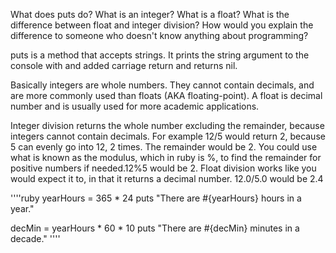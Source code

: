 What does puts do?
What is an integer? What is a float?
What is the difference between float and integer division? How would you explain the difference to someone who doesn't know anything about programming?

puts is a method that accepts strings. It prints the string argument to the console with and added carriage return and returns nil.

Basically integers are whole numbers. They cannot contain decimals, and are more commonly used than floats (AKA floating-point). A float is decimal number and is usually used for more academic applications.

Integer division returns the whole number excluding the remainder, because integers cannot contain decimals. For example 12/5 would return 2, because 5 can evenly go into 12, 2 times. The remainder would be 2. You could use what is known as the modulus, which in ruby is %, to find the remainder for positive numbers if needed.12%5 would be 2. Float division works like you would expect it to, in that it returns a decimal number. 12.0/5.0 would be 2.4

''''ruby
yearHours = 365 * 24
puts "There are #{yearHours} hours in a year."

decMin = yearHours * 60 * 10
puts "There are #{decMin} minutes in a decade."
''''
